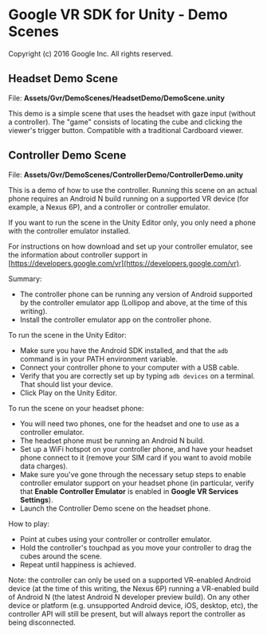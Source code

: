 # Google VR SDK for Unity - Demo Scenes

Copyright (c) 2016 Google Inc. All rights reserved.

## Headset Demo Scene

File: **Assets/Gvr/DemoScenes/HeadsetDemo/DemoScene.unity**

This demo is a simple scene that uses the headset with gaze input (without a
controller). The "game" consists of locating the cube and clicking the viewer's
trigger button.  Compatible with a traditional Cardboard viewer.

## Controller Demo Scene

File: **Assets/Gvr/DemoScenes/ControllerDemo/ControllerDemo.unity**

This is a demo of how to use the controller. Running this scene on an
actual phone requires an Android N build running on a supported VR device (for
example, a Nexus 6P), and a controller or controller emulator.

If you want to run the scene in the Unity Editor only, you only need a
phone with the controller emulator installed.

For instructions on how download and set up your controller emulator, see
the information about controller support in
[https://developers.google.com/vr](https://developers.google.com/vr).

Summary:

  * The controller phone can be running any version of Android supported
    by the controller emulator app (Lollipop and above, at the time of this
    writing).
  * Install the controller emulator app on the controller phone.

To run the scene in the Unity Editor:

  * Make sure you have the Android SDK installed, and that the ``adb``
    command is in your PATH environment variable.
  * Connect your controller phone to your computer with a USB cable.
  * Verify that you are correctly set up by typing ``adb devices`` on
    a terminal. That should list your device.
  * Click Play on the Unity Editor.

To run the scene on your headset phone:

  * You will need two phones, one for the headset and one to use as a
    controller emulator.
  * The headset phone must be running an Android N build.
  * Set up a WiFi hotspot on your controller phone, and have your headset
    phone connect to it (remove your SIM card if you want to avoid mobile
    data charges).
  * Make sure you've gone through the necessary setup steps to enable
    controller emulator support on your headset phone (in particular,
    verify that **Enable Controller Emulator** is enabled in
    **Google VR Services Settings**).
  * Launch the Controller Demo scene on the headset phone.

How to play:

  * Point at cubes using your controller or controller emulator.
  * Hold the controller's touchpad as you move your controller to drag the
    cubes around the scene.
  * Repeat until happiness is achieved.

Note: the controller can only be used on a supported VR-enabled Android device
(at the time of this writing, the Nexus 6P) running a VR-enabled build of
Android N (the latest Android N developer preview build). On any other
device or platform (e.g. unsupported Android device, iOS, desktop, etc), the
controller API will still be present, but will always report the controller as
being disconnected.

